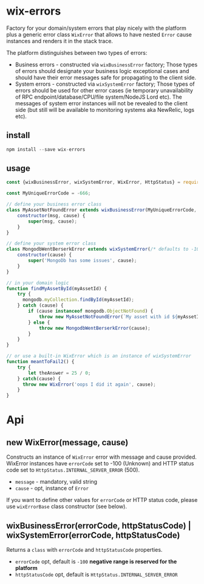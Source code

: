 # wix-errors
Factory for your domain/system errors that play nicely with the platform plus a generic error class `WixError` that allows to 
have nested `Error` cause instances and renders it in the stack trace.

The platform distinguishes between two types of errors:
- Business errors - constructed via `wixBusinessError` factory; Those types of errors should designate your business 
logic exceptional cases and should have their error messages safe for propagating to the client side.
- System errors - constructed via `wixSystemError` factory; Those types of errors should be used for other error cases 
(ie temporary unavailability of RPC endpoint/database/CPU/file system/NodeJS Lord etc).
 The messages of system error instances will not be revealed to the client side (but still will be available to monitoring systems aka NewRelic, logs etc).
 


## install

```js 
npm install --save wix-errors
```

## usage

```js
const {wixBusinessError, wixSystemError, WixError, HttpStatus} = require('wix-errors');

const MyUniqueErrorCode = -666;

// define your business error class
class MyAssetNotFoundError extends wixBusinessError(MyUniqueErrorCode, HttpStatus.NOT_FOUND) {
    constructor(msg, cause) {
        super(msg, cause);
    }
}

// define your system error class
class MongodbWentBerserkError extends wixSystemError(/* defaults to -100 and HttpStatus.INTERNAL_SERVER_ERROR */) {
    constructor(cause) {
        super('MongoDb has some issues', cause);
    }
}

// in your domain logic
function findMyAssetById(myAssetId) {
    try {
      mongodb.myCollection.findById(myAssetId);        
    } catch (cause) {
        if (cause instanceof mongodb.ObjectNotFound) {
            throw new MyAssetNotFoundError(`My asset with id ${myAssetId} not found`, cause);
        } else {
            throw new MongodbWentBerserkError(cause); 
        }
    }
}

// or use a built-in WixError which is an instance of wixSystemError
function meantToFail2() {
    try {
        let theAnswer = 25 / 0;
    } catch(cause) {
      throw new WixError('oops I did it again', cause);        
    }
}

```

# Api

## new WixError(message, cause)
Constructs an instance of `WixError` error with message and cause provided. WixError instances have 
`errorCode` set to -100 (Unknown) and HTTP status code set to `HttpStatus.INTERNAL_SERVER_ERROR` (500).
- `message` - mandatory, valid string
- `cause` - opt, instance of `Error`

If you want to define other values for `errorCode` or HTTP status code, please use `wixErrorBase` class constructor (see below).

## wixBusinessError(errorCode, httpStatusCode) | wixSystemError(errorCode, httpStatusCode)
Returns a `class` with `errorCode` and `httpStatusCode` properties.

- `errorCode` opt, default is `-100` **negative range is reserved for the platform**
- `httpStatusCode` opt, default is `HttpStatus.INTERNAL_SERVER_ERROR` 


